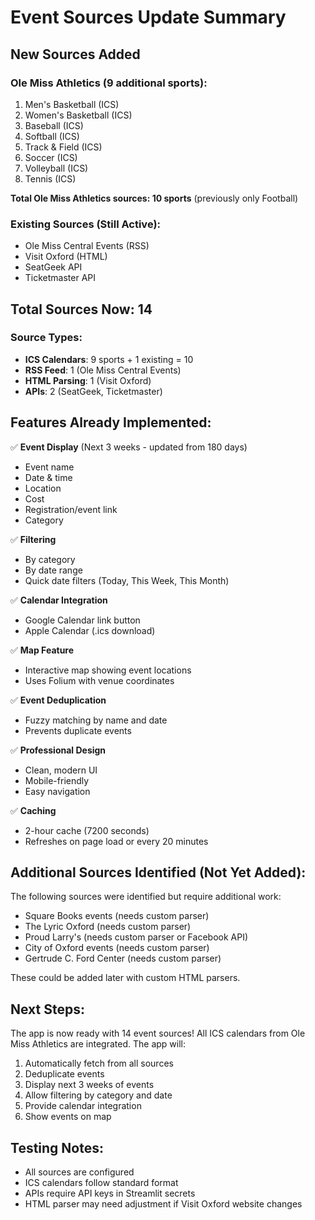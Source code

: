 # Event Sources Update Summary

## New Sources Added

### Ole Miss Athletics (9 additional sports):
1. Men's Basketball (ICS)
2. Women's Basketball (ICS)
3. Baseball (ICS)
4. Softball (ICS)
5. Track & Field (ICS)
6. Soccer (ICS)
7. Volleyball (ICS)
8. Tennis (ICS)

**Total Ole Miss Athletics sources: 10 sports** (previously only Football)

### Existing Sources (Still Active):
- Ole Miss Central Events (RSS)
- Visit Oxford (HTML)
- SeatGeek API
- Ticketmaster API

## Total Sources Now: 14

### Source Types:
- **ICS Calendars**: 9 sports + 1 existing = 10
- **RSS Feed**: 1 (Ole Miss Central Events)
- **HTML Parsing**: 1 (Visit Oxford)
- **APIs**: 2 (SeatGeek, Ticketmaster)

## Features Already Implemented:

✅ **Event Display** (Next 3 weeks - updated from 180 days)
- Event name
- Date & time
- Location
- Cost
- Registration/event link
- Category

✅ **Filtering**
- By category
- By date range
- Quick date filters (Today, This Week, This Month)

✅ **Calendar Integration**
- Google Calendar link button
- Apple Calendar (.ics download)

✅ **Map Feature**
- Interactive map showing event locations
- Uses Folium with venue coordinates

✅ **Event Deduplication**
- Fuzzy matching by name and date
- Prevents duplicate events

✅ **Professional Design**
- Clean, modern UI
- Mobile-friendly
- Easy navigation

✅ **Caching**
- 2-hour cache (7200 seconds)
- Refreshes on page load or every 20 minutes

## Additional Sources Identified (Not Yet Added):

The following sources were identified but require additional work:
- Square Books events (needs custom parser)
- The Lyric Oxford (needs custom parser)
- Proud Larry's (needs custom parser or Facebook API)
- City of Oxford events (needs custom parser)
- Gertrude C. Ford Center (needs custom parser)

These could be added later with custom HTML parsers.

## Next Steps:

The app is now ready with 14 event sources! All ICS calendars from Ole Miss Athletics are integrated. The app will:
1. Automatically fetch from all sources
2. Deduplicate events
3. Display next 3 weeks of events
4. Allow filtering by category and date
5. Provide calendar integration
6. Show events on map

## Testing Notes:

- All sources are configured
- ICS calendars follow standard format
- APIs require API keys in Streamlit secrets
- HTML parser may need adjustment if Visit Oxford website changes

